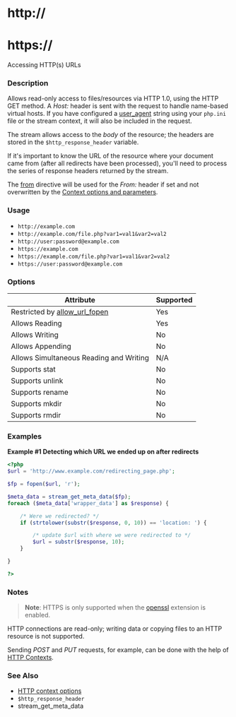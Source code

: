 http://
=======

https://
========

Accessing HTTP(s) URLs

### Description

Allows read-only access to files/resources via HTTP 1.0, using the HTTP
GET method. A *Host:* header is sent with the request to handle
name-based virtual hosts. If you have configured a
<a href="/filesystem/setup.html#" class="link">user_agent</a> string
using your `php.ini` file or the stream context, it will also be
included in the request.

The stream allows access to the *body* of the resource; the headers are
stored in the `$http_response_header` variable.

If it's important to know the URL of the resource where your document
came from (after all redirects have been processed), you'll need to
process the series of response headers returned by the stream.

The <a href="/filesystem/setup.html#" class="link">from</a> directive
will be used for the *From:* header if set and not overwritten by the
<a href="/context.html" class="xref">Context options and parameters</a>.

### Usage

-   <span class="simpara">`http://example.com`</span>
-   <span
    class="simpara">`http://example.com/file.php?var1=val1&var2=val2`</span>
-   <span class="simpara">`http://user:password@example.com`</span>
-   <span class="simpara">`https://example.com`</span>
-   <span
    class="simpara">`https://example.com/file.php?var1=val1&var2=val2`</span>
-   <span class="simpara">`https://user:password@example.com`</span>

### Options

| Attribute                                                                        | Supported |
|----------------------------------------------------------------------------------|-----------|
| Restricted by <a href="/filesystem/setup.html#" class="link">allow_url_fopen</a> | Yes       |
| Allows Reading                                                                   | Yes       |
| Allows Writing                                                                   | No        |
| Allows Appending                                                                 | No        |
| Allows Simultaneous Reading and Writing                                          | N/A       |
| Supports <span class="function">stat</span>                                      | No        |
| Supports <span class="function">unlink</span>                                    | No        |
| Supports <span class="function">rename</span>                                    | No        |
| Supports <span class="function">mkdir</span>                                     | No        |
| Supports <span class="function">rmdir</span>                                     | No        |

### Examples

**Example \#1 Detecting which URL we ended up on after redirects**

``` php
<?php
$url = 'http://www.example.com/redirecting_page.php';

$fp = fopen($url, 'r');

$meta_data = stream_get_meta_data($fp);
foreach ($meta_data['wrapper_data'] as $response) {

    /* Were we redirected? */
    if (strtolower(substr($response, 0, 10)) == 'location: ') {

        /* update $url with where we were redirected to */
        $url = substr($response, 10);
    }

}

?>
```

### Notes

> **Note**: <span class="simpara"> HTTPS is only supported when the
> <a href="/book/openssl.html" class="link">openssl</a> extension is
> enabled. </span>

HTTP connections are read-only; writing data or copying files to an HTTP
resource is not supported.

Sending *POST* and *PUT* requests, for example, can be done with the
help of <a href="/context/http.html" class="link">HTTP Contexts</a>.

### See Also

-   <a href="/context/http.html" class="xref">HTTP context options</a>
-   `$http_response_header`
-   <span class="function">stream\_get\_meta\_data</span>
